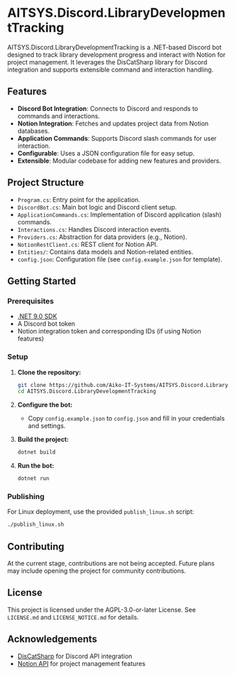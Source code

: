 # AITSYS.Discord.LibraryDevelopmentTracking

AITSYS.Discord.LibraryDevelopmentTracking is a .NET-based Discord bot designed to track library development progress and interact with Notion for project management. It leverages the DisCatSharp library for Discord integration and supports extensible command and interaction handling.

## Features

- **Discord Bot Integration**: Connects to Discord and responds to commands and interactions.
- **Notion Integration**: Fetches and updates project data from Notion databases.
- **Application Commands**: Supports Discord slash commands for user interaction.
- **Configurable**: Uses a JSON configuration file for easy setup.
- **Extensible**: Modular codebase for adding new features and providers.

## Project Structure

- `Program.cs`: Entry point for the application.
- `DiscordBot.cs`: Main bot logic and Discord client setup.
- `ApplicationCommands.cs`: Implementation of Discord application (slash) commands.
- `Interactions.cs`: Handles Discord interaction events.
- `Providers.cs`: Abstraction for data providers (e.g., Notion).
- `NotionRestClient.cs`: REST client for Notion API.
- `Entities/`: Contains data models and Notion-related entities.
- `config.json`: Configuration file (see `config.example.json` for template).

## Getting Started

### Prerequisites
- [.NET 9.0 SDK](https://dotnet.microsoft.com/en-us/download/dotnet/9.0)
- A Discord bot token
- Notion integration token and corresponding IDs (if using Notion features)

### Setup
1. **Clone the repository:**
   ```sh
   git clone https://github.com/Aiko-IT-Systems/AITSYS.Discord.LibraryDevelopmentTracking.git
   cd AITSYS.Discord.LibraryDevelopmentTracking
   ```
2. **Configure the bot:**
   - Copy `config.example.json` to `config.json` and fill in your credentials and settings.

3. **Build the project:**
   ```sh
   dotnet build
   ```

4. **Run the bot:**
   ```sh
   dotnet run
   ```

### Publishing
For Linux deployment, use the provided `publish_linux.sh` script:
```sh
./publish_linux.sh
```

## Contributing
At the current stage, contributions are not being accepted. Future plans may include opening the project for community contributions.

## License
This project is licensed under the AGPL-3.0-or-later License. See `LICENSE.md` and `LICENSE_NOTICE.md` for details.

## Acknowledgements
- [DisCatSharp](https://github.com/Aiko-IT-Systems/DisCatSharp) for Discord API integration
- [Notion API](https://developers.notion.com/) for project management features
